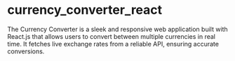 # currency_converter_react
The Currency Converter is a sleek and responsive web application built with React.js that allows users to convert between multiple currencies in real time. It fetches live exchange rates from a reliable API, ensuring accurate conversions.
